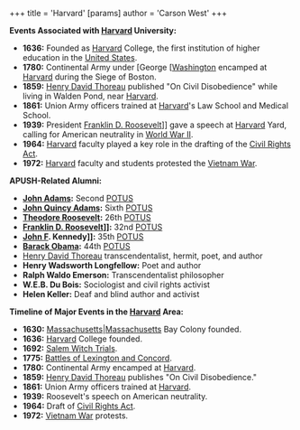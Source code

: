 +++
 title = 'Harvard'
[params]
	author = 'Carson West'
+++

**Events Associated with [Harvard](./../harvard/) University:**

* **1636:** Founded as [Harvard](./../harvard/) College, the first institution of higher education in the [United States](./../united-states/).
* **1780:** Continental Army under [George [[Washington](./../george-[[washington/) encamped at [Harvard](./../harvard/) during the Siege of Boston.
* **1859:** [Henry David Thoreau](./../henry-david-thoreau/) published "On Civil Disobedience" while living in Walden Pond, near [Harvard](./../harvard/).
* **1861:** Union Army officers trained at [Harvard](./../harvard/)'s Law School and Medical School.
* **1939:** President [Franklin D. Roosevelt](./../franklin-d.-roosevelt/)]] gave a speech at [Harvard](./../harvard/) Yard, calling for American neutrality in [World War II](./../world-war-ii/).
* **1964:** [Harvard](./../harvard/) faculty played a key role in the drafting of the [Civil Rights Act](./../civil-rights-act/).
* **1972:** [Harvard](./../harvard/) faculty and students protested the [Vietnam War](./../vietnam-war/).

**APUSH-Related Alumni:**

* **[John Adams](./../john-adams/):** Second [POTUS](./../potus/)
* **[John Quincy Adams](./../john-quincy-adams/):** Sixth [POTUS](./../potus/)
* **[Theodore Roosevelt](./../theodore-roosevelt/):** 26th [POTUS](./../potus/)
* **[Franklin D. Roosevelt](./../franklin-d.-roosevelt/)]]:** 32nd [POTUS](./../potus/)
* **[John F](./../john-f/). Kennedy]]:** 35th [POTUS](./../potus/)
* **[Barack Obama](./../barack-obama/):** 44th [POTUS](./../potus/)
* [Henry David Thoreau](./../henry-david-thoreau/) transcendentalist, hermit, poet, and author
* **Henry Wadsworth Longfellow:** Poet and author
* **Ralph Waldo Emerson:** Transcendentalist philosopher
* **W.E.B. Du Bois:** Sociologist and civil rights activist
* **Helen Keller:** Deaf and blind author and activist

**Timeline of Major Events in the [Harvard](./../harvard/) Area:**

* **1630:** [Massachusetts](./../massachusetts/)|[Massachusetts](./../massachusetts/) Bay Colony founded.
* **1636:** [Harvard](./../harvard/) College founded.
* **1692:** [Salem Witch Trials](./../salem-witch-trials/).
* **1775:** [Battles of Lexington and Concord](./../battles-of-lexington-and-concord/).
* **1780:** Continental Army encamped at [Harvard](./../harvard/).
* **1859:** [Henry David Thoreau](./../henry-david-thoreau/) publishes "On Civil Disobedience."
* **1861:** Union Army officers trained at [Harvard](./../harvard/).
* **1939:** Roosevelt's speech on American neutrality.
* **1964:** Draft of [Civil Rights Act](./../civil-rights-act/).
* **1972:** [Vietnam War](./../vietnam-war/) protests.